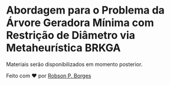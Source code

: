 # Abordagem para o Problema da Árvore Geradora Mínima com Restrição de Diâmetro via Metaheurística BRKGA

Materiais serão disponibilizados em momento posterior.

Feito com ❤️ por [Robson P. Borges](https://github.com/rmaxflo)

